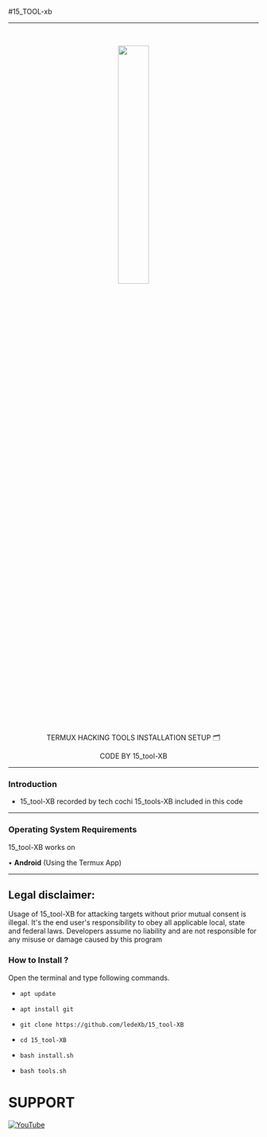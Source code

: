 
#15_TOOL-xb                   

-----------------------------------------------------------------------------------------------------------------------------------
<br>
<p align="center">
<img width="35%" src="https://i.pinimg.com/originals/93/92/55/939255731017e8a035c18bfb82c1c52b.png"/>
</p>

<p align="center">
      TERMUX HACKING TOOLS INSTALLATION SETUP 🗂️
</p> 
<p align="center">
     CODE BY 15_tool-XB 
</p>

------------------------------------------------------------------------------------------------------

### Introduction

* 15_tool-XB recorded by tech cochi
  15_tools-XB included in this code

-------------------------------------------------------------------------------------

### Operating System Requirements

15_tool-XB works on 

• **Android** (Using the Termux App) <br>

-------------------------------------------------------------------------------------

## Legal disclaimer:

Usage of 15_tool-XB for attacking targets without prior mutual consent is illegal.
It's the end user's responsibility to obey all applicable local, state and federal laws.
Developers assume no liability and are not responsible for any misuse or damage caused by this program

### How to Install ?

Open the terminal and type following commands.

* `apt update`

* `apt install git`

* `git clone https://github.com/ledeXb/15_tool-XB`

* `cd 15_tool-XB`

* `bash install.sh`

* `bash tools.sh`


# SUPPORT 
[![YouTube](https://img.shields.io/badge/youtube-TECH--COCHI-red?style=for-the-badge&logo=youtube)](https://www.youtube.com/@LinuxXB)
